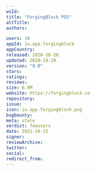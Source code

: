```yaml
---
wsId: 
title: "ForgingBlock POS"
altTitle: 
authors:

users: 10
appId: io.app.forgingblock
appCountry: 
released: 2020-10-20
updated: 2020-10-20
version: "8.0"
stars: 
ratings: 
reviews: 
size: 6.9M
website: https://forgingblock.io
repository: 
issue: 
icon: io.app.forgingblock.png
bugbounty: 
meta: stale
verdict: fewusers
date: 2021-10-15
signer: 
reviewArchive:
twitter: 
social:
redirect_from:
---
```


